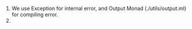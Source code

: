 
1. We use Exception for internal error, and Output Monad (./utils/output.ml) for compiling error.
2.
